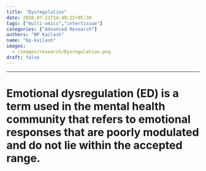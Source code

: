 ```yaml
---
title: "Dysregulation"
date: 2020-07-21T14:49:22+05:30
tags: ["multi-omics","intertissue"]
categories: ["Advanced Research"]
authors: "BP Kailash"
name: "bp-kailash"
images:
  - /images/research/Dysregulation.png
draft: false
---
```


***

# **Emotional dysregulation (ED) is a term used in the mental health community that refers to emotional responses that are poorly modulated and do not lie within the accepted range.** #



